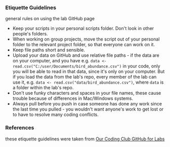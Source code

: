 ### Etiquette Guidelines ###
general rules on using the lab GitHub page

* Keep your scripts in your personal scripts folder. Don't look in other people's folders.
* When working on group projects, move the script out of your personal folder to the relevant project folder, so that everyone can work on it.
* Keep file paths short and sensible.
* Upload your data on GitHub and use relative file paths - if the data are on your computer, and you have e.g. `data <- read.csv("C:/user/Documents/bird_abundance.csv")` in your code, only you will be able to read in that data, since it's only on your computer. But if you load the data from the lab's repo, every member of the lab can use it, e.g. `data <- read.csv("data/bird_abundance.csv")`, where `data` is a folder within the lab's repo.
* Don't use funky characters and spaces in your file names, these cause trouble because of differences in Mac/Windows systems.
* Always pull before you push in case someone has done any work since the last time you pulled - you wouldn't want anyone's work to get lost or to have to resolve many coding conflicts.

### References ###
these etiquette guidelines were taken from [Our Coding Club GitHub for Labs](https://ourcodingclub.github.io/2017/05/15/git-for-labs.html)
